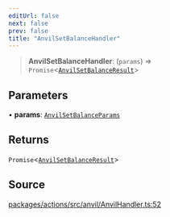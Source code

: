 ```yaml
---
editUrl: false
next: false
prev: false
title: "AnvilSetBalanceHandler"
---
```


> **AnvilSetBalanceHandler**: (`params`) => `Promise`\<[`AnvilSetBalanceResult`](/reference/tevm/actions/type-aliases/anvilsetbalanceresult-1/)\>

## Parameters

• **params**: [`AnvilSetBalanceParams`](/reference/tevm/actions/type-aliases/anvilsetbalanceparams-1/)

## Returns

`Promise`\<[`AnvilSetBalanceResult`](/reference/tevm/actions/type-aliases/anvilsetbalanceresult-1/)\>

## Source

[packages/actions/src/anvil/AnvilHandler.ts:52](https://github.com/evmts/tevm-monorepo/blob/main/packages/actions/src/anvil/AnvilHandler.ts#L52)

